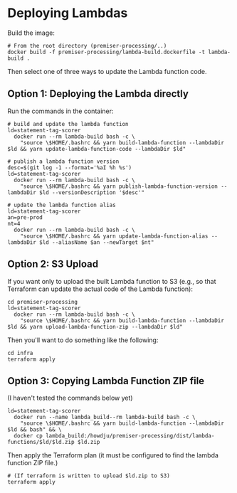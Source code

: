 # Deploying Lambdas

Build the image:

```
# From the root directory (premiser-processing/..)
docker build -f premiser-processing/lambda-build.dockerfile -t lambda-build .
```

Then select one of three ways to update the Lambda function code.

## Option 1: Deploying the Lambda directly

Run the commands in the container:

```
# build and update the lambda function
ld=statement-tag-scorer
  docker run --rm lambda-build bash -c \
    "source \$HOME/.bashrc && yarn build-lambda-function --lambdaDir $ld && yarn update-lambda-function-code --lambdaDir $ld"

# publish a lambda function version
desc=$(git log -1 --format='%aI %h %s')
ld=statement-tag-scorer
  docker run --rm lambda-build bash -c \
    "source \$HOME/.bashrc && yarn publish-lambda-function-version --lambdaDir $ld --versionDescription '$desc'"

# update the lambda function alias
ld=statement-tag-scorer
an=pre-prod
nt=4
  docker run --rm lambda-build bash -c \
    "source \$HOME/.bashrc && yarn update-lambda-function-alias --lambdaDir $ld --aliasName $an --newTarget $nt"
```

## Option 2: S3 Upload

If you want only to upload the built Lambda function to S3 (e.g., so that Terraform can update the actual code
of the Lambda function):

```
cd premiser-processing
ld=statement-tag-scorer
  docker run --rm lambda-build bash -c \
    "source \$HOME/.bashrc && yarn build-lambda-function --lambdaDir $ld && yarn upload-lambda-function-zip --lambdaDir $ld"
```

Then you'll want to do something like the following:

```
cd infra
terraform apply
```

## Option 3: Copying Lambda Function ZIP file

(I haven't tested the commands below yet)

```
ld=statement-tag-scorer
  docker run --name lambda_build--rm lambda-build bash -c \
    "source \$HOME/.bashrc && yarn build-lambda-function --lambdaDir $ld && bash" && \
  docker cp lambda_build:/howdju/premiser-processing/dist/lambda-functions/$ld/$ld.zip $ld.zip
```

Then apply the Terraform plan (it must be configured to find the lambda function ZIP file.)

```
# (If terraform is written to upload $ld.zip to S3)
terraform apply
```